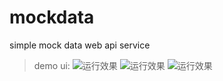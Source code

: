 # mockdata
simple mock data web api service
> demo ui:
![运行效果](http://ww4.sinaimg.cn/mw1024/74d94e2egw1faeqvz0m4wj217g0h4779.jpg)
![运行效果](http://ww2.sinaimg.cn/mw1024/74d94e2egw1faeqw0owdyj21gw0qawj3.jpg)
![运行效果](http://ww1.sinaimg.cn/mw1024/74d94e2egw1faeqw28g7yj21gx0qen4i.jpg)
